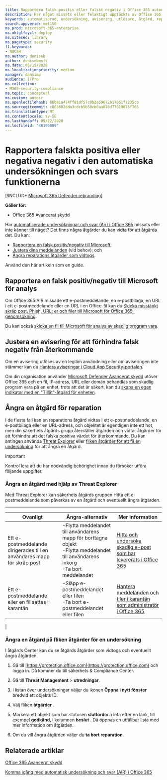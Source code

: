 ```yaml
---
title: Rapportera falsk positiv eller falskt negativ i Office 365 automatisk undersökning och svar
description: Har något missats eller felaktigt upptäckts av Office 365 Avancerat skydd för hotet? Lär dig hur du skickar falska positiva eller falska negativa negativ till Microsoft för analys.
keywords: automatiserad, undersökning, avisering, utlösare, åtgärd, reparation, falskt positivt, falskt negativt
search.appverid: met150
ms.prod: microsoft-365-enterprise
ms.mktglfcycl: deploy
ms.sitesec: library
ms.pagetype: security
f1.keywords:
- NOCSH
ms.author: deniseb
author: denisebmsft
ms.date: 05/15/2020
ms.localizationpriority: medium
manager: dansimp
audience: ITPro
ms.collection:
- M365-security-compliance
ms.topic: conceptual
ms.custom: autoir
ms.openlocfilehash: 66b81a474ff81df57c0b2a59672b17061f7235cb
ms.sourcegitcommit: c083602dda3cdcb5b58cb8aa070d77019075f765
ms.translationtype: MT
ms.contentlocale: sv-SE
ms.lasthandoff: 09/22/2020
ms.locfileid: "48196089"
---
```

# <a name="how-to-report-false-positivesnegatives-in-automated-investigation-and-response-capabilities"></a>Rapportera falskta positiva eller negativa negativ i den automatiska undersökningen och svars funktionerna

[!INCLUDE [Microsoft 365 Defender rebranding](../includes/microsoft-defender-for-office.md)]


**Gäller för:**
- Office 365 Avancerat skydd

Har [automatiserade undersökningar och svar (Air) i Office 365](https://docs.microsoft.com/microsoft-365/security/office-365-security/automated-investigation-response-office) missats eller inte känner till något? Det finns några åtgärder du kan vidta för att åtgärda det. Du kan:
- [Rapportera en falsk positiv/negativ till Microsoft](#report-a-false-positivenegative-to-microsoft-for-analysis);
- [Justera dina meddelanden](#adjust-an-alert-to-prevent-false-positives-from-recurring) (vid behov); och 
- [Ångra reparations åtgärder som vidtogs](#undo-a-remediation-action). 

Använd den här artikeln som en guide. 

## <a name="report-a-false-positivenegative-to-microsoft-for-analysis"></a>Rapportera en falsk positiv/negativ till Microsoft för analys

Om Office 365 AIR missade ett e-postmeddelande, en e-postbilaga, en URL i ett e-postmeddelande eller en URL i en Office-fil kan du [Skicka misstänkt skräp post, Phish, URL: er och filer till Microsoft för Office 365-genomsökning](https://docs.microsoft.com/microsoft-365/security/office-365-security/admin-submission).

Du kan också [skicka en fil till Microsoft för analys av skadlig program vara](https://www.microsoft.com/wdsi/filesubmission).

## <a name="adjust-an-alert-to-prevent-false-positives-from-recurring"></a>Justera en avisering för att förhindra falsk negativ från återkommande

Om en avisering utlöses av en legitim användning eller om aviseringen inte stämmer kan du [Hantera aviseringar i Cloud App Security-portalen](https://docs.microsoft.com/cloud-app-security/managing-alerts).

Om din organisation använder [Microsoft Defender Avancerat skydd](https://docs.microsoft.com/windows/security/threat-protection) utöver Office 365 och en fil, IP-adress, URL eller domän behandlas som skadlig program vara på en enhet, trots att det är säkert, kan du [skapa en egen indikator med en "Tillåt"-åtgärd för enheten](https://docs.microsoft.com/windows/security/threat-protection/microsoft-defender-atp/manage-indicators).

## <a name="undo-a-remediation-action"></a>Ångra en åtgärd för reparation

I de flesta fall kan en reparations åtgärd vidtas i ett e-postmeddelande, en e-postbilaga eller en URL-adress, och objektet är egentligen inte ett hot, men din säkerhets åtgärds grupp återställer åtgärden och vidtar åtgärder för att förhindra att det falska positiva värdet för återkommande. Du kan antingen använda [Threat Explorer](#undo-an-action-using-threat-explorer) eller [fliken åtgärder för att få en undersökning](#undo-an-action-using-the-actions-tab-for-an-investigation) för att ångra en åtgärd. 

> [!IMPORTANT]
> Kontrol lera att du har nödvändig behörighet innan du försöker utföra följande uppgifter.

### <a name="undo-an-action-using-threat-explorer"></a>Ångra en åtgärd med hjälp av Threat Explorer

Med Threat Explorer kan säkerhets åtgärds gruppen Hitta ett e-postmeddelande som påverkas av en åtgärd och eventuellt ångra åtgärden.

****

|Ovanligt|Ångra-alternativ|Mer information|
|---|---|---|
|Ett e-postmeddelande dirigerades till en användares mapp för skräp post|-Flytta meddelandet till användarens mapp för borttagna objekt<br/>-Flytta meddelandet till användarens inkorg <br/>-Ta bort meddelandet|[Hitta och undersöka skadlig e-post som har levererats i Office 365](https://docs.microsoft.com/microsoft-365/security/office-365-security/investigate-malicious-email-that-was-delivered)|
|Ett e-postmeddelande eller en fil sattes i karantän|-Släpp e-postmeddelandet eller filen <br/>-Ta bort e-postmeddelandet eller filen|[Hantera meddelanden och filer i karantän som administratör i Office 365](https://docs.microsoft.com/microsoft-365/security/office-365-security/manage-quarantined-messages-and-files)|
|

### <a name="undo-an-action-using-the-actions-tab-for-an-investigation"></a>Ångra en åtgärd på fliken åtgärder för en undersökning

I åtgärds Center kan du se åtgärds åtgärder som vidtogs och eventuellt ångra åtgärden.

1. Gå till [https://protection.office.com](https://protection.office.com) och logga in. Då kommer du till säkerhets & Compliance Center.

2. Gå till **Threat Management**  >  **utredningar**.

3. I listan över undersökningar väljer du ikonen **Öppna i nytt fönster** bredvid ett objekts ID.

4. Välj fliken **åtgärder** .

5. Markera ett objekt som har statusen **slutförd**och leta efter en länk, till exempel **godkänd**, i kolumnen **beslut** . Då öppnas en utfällbar lista med mer information om åtgärden.

6. Om du vill ångra åtgärden väljer du **ta bort reparation**.

## <a name="related-articles"></a>Relaterade artiklar

[Office 365 Avancerat skydd](https://docs.microsoft.com/microsoft-365/security/office-365-security/office-365-atp)

[Komma igång med automatisk undersökning och svar (AIR) i Office 365](office-365-air.md)
